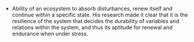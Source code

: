 - Ability of an ecosystem to absorb disturbances, renew itself and continue within a specific state. His research made it clear that it is the resilience of the system that decides the durability of variables and relations within the system, and thus its aptitude for renewal and endurance when under stress.